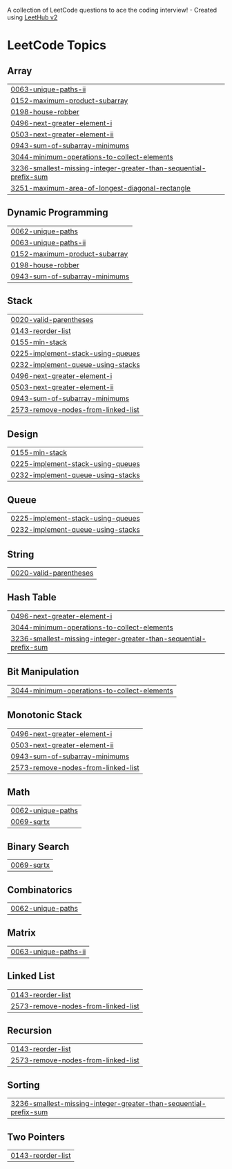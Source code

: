 A collection of LeetCode questions to ace the coding interview! - Created using [LeetHub v2](https://github.com/arunbhardwaj/LeetHub-2.0)
<!---LeetCode Topics Start-->
# LeetCode Topics
## Array
|  |
| ------- |
| [0063-unique-paths-ii](https://github.com/VishantNimesh/Leetcode/tree/master/0063-unique-paths-ii) |
| [0152-maximum-product-subarray](https://github.com/VishantNimesh/Leetcode/tree/master/0152-maximum-product-subarray) |
| [0198-house-robber](https://github.com/VishantNimesh/Leetcode/tree/master/0198-house-robber) |
| [0496-next-greater-element-i](https://github.com/VishantNimesh/Leetcode/tree/master/0496-next-greater-element-i) |
| [0503-next-greater-element-ii](https://github.com/VishantNimesh/Leetcode/tree/master/0503-next-greater-element-ii) |
| [0943-sum-of-subarray-minimums](https://github.com/VishantNimesh/Leetcode/tree/master/0943-sum-of-subarray-minimums) |
| [3044-minimum-operations-to-collect-elements](https://github.com/VishantNimesh/Leetcode/tree/master/3044-minimum-operations-to-collect-elements) |
| [3236-smallest-missing-integer-greater-than-sequential-prefix-sum](https://github.com/VishantNimesh/Leetcode/tree/master/3236-smallest-missing-integer-greater-than-sequential-prefix-sum) |
| [3251-maximum-area-of-longest-diagonal-rectangle](https://github.com/VishantNimesh/Leetcode/tree/master/3251-maximum-area-of-longest-diagonal-rectangle) |
## Dynamic Programming
|  |
| ------- |
| [0062-unique-paths](https://github.com/VishantNimesh/Leetcode/tree/master/0062-unique-paths) |
| [0063-unique-paths-ii](https://github.com/VishantNimesh/Leetcode/tree/master/0063-unique-paths-ii) |
| [0152-maximum-product-subarray](https://github.com/VishantNimesh/Leetcode/tree/master/0152-maximum-product-subarray) |
| [0198-house-robber](https://github.com/VishantNimesh/Leetcode/tree/master/0198-house-robber) |
| [0943-sum-of-subarray-minimums](https://github.com/VishantNimesh/Leetcode/tree/master/0943-sum-of-subarray-minimums) |
## Stack
|  |
| ------- |
| [0020-valid-parentheses](https://github.com/VishantNimesh/Leetcode/tree/master/0020-valid-parentheses) |
| [0143-reorder-list](https://github.com/VishantNimesh/Leetcode/tree/master/0143-reorder-list) |
| [0155-min-stack](https://github.com/VishantNimesh/Leetcode/tree/master/0155-min-stack) |
| [0225-implement-stack-using-queues](https://github.com/VishantNimesh/Leetcode/tree/master/0225-implement-stack-using-queues) |
| [0232-implement-queue-using-stacks](https://github.com/VishantNimesh/Leetcode/tree/master/0232-implement-queue-using-stacks) |
| [0496-next-greater-element-i](https://github.com/VishantNimesh/Leetcode/tree/master/0496-next-greater-element-i) |
| [0503-next-greater-element-ii](https://github.com/VishantNimesh/Leetcode/tree/master/0503-next-greater-element-ii) |
| [0943-sum-of-subarray-minimums](https://github.com/VishantNimesh/Leetcode/tree/master/0943-sum-of-subarray-minimums) |
| [2573-remove-nodes-from-linked-list](https://github.com/VishantNimesh/Leetcode/tree/master/2573-remove-nodes-from-linked-list) |
## Design
|  |
| ------- |
| [0155-min-stack](https://github.com/VishantNimesh/Leetcode/tree/master/0155-min-stack) |
| [0225-implement-stack-using-queues](https://github.com/VishantNimesh/Leetcode/tree/master/0225-implement-stack-using-queues) |
| [0232-implement-queue-using-stacks](https://github.com/VishantNimesh/Leetcode/tree/master/0232-implement-queue-using-stacks) |
## Queue
|  |
| ------- |
| [0225-implement-stack-using-queues](https://github.com/VishantNimesh/Leetcode/tree/master/0225-implement-stack-using-queues) |
| [0232-implement-queue-using-stacks](https://github.com/VishantNimesh/Leetcode/tree/master/0232-implement-queue-using-stacks) |
## String
|  |
| ------- |
| [0020-valid-parentheses](https://github.com/VishantNimesh/Leetcode/tree/master/0020-valid-parentheses) |
## Hash Table
|  |
| ------- |
| [0496-next-greater-element-i](https://github.com/VishantNimesh/Leetcode/tree/master/0496-next-greater-element-i) |
| [3044-minimum-operations-to-collect-elements](https://github.com/VishantNimesh/Leetcode/tree/master/3044-minimum-operations-to-collect-elements) |
| [3236-smallest-missing-integer-greater-than-sequential-prefix-sum](https://github.com/VishantNimesh/Leetcode/tree/master/3236-smallest-missing-integer-greater-than-sequential-prefix-sum) |
## Bit Manipulation
|  |
| ------- |
| [3044-minimum-operations-to-collect-elements](https://github.com/VishantNimesh/Leetcode/tree/master/3044-minimum-operations-to-collect-elements) |
## Monotonic Stack
|  |
| ------- |
| [0496-next-greater-element-i](https://github.com/VishantNimesh/Leetcode/tree/master/0496-next-greater-element-i) |
| [0503-next-greater-element-ii](https://github.com/VishantNimesh/Leetcode/tree/master/0503-next-greater-element-ii) |
| [0943-sum-of-subarray-minimums](https://github.com/VishantNimesh/Leetcode/tree/master/0943-sum-of-subarray-minimums) |
| [2573-remove-nodes-from-linked-list](https://github.com/VishantNimesh/Leetcode/tree/master/2573-remove-nodes-from-linked-list) |
## Math
|  |
| ------- |
| [0062-unique-paths](https://github.com/VishantNimesh/Leetcode/tree/master/0062-unique-paths) |
| [0069-sqrtx](https://github.com/VishantNimesh/Leetcode/tree/master/0069-sqrtx) |
## Binary Search
|  |
| ------- |
| [0069-sqrtx](https://github.com/VishantNimesh/Leetcode/tree/master/0069-sqrtx) |
## Combinatorics
|  |
| ------- |
| [0062-unique-paths](https://github.com/VishantNimesh/Leetcode/tree/master/0062-unique-paths) |
## Matrix
|  |
| ------- |
| [0063-unique-paths-ii](https://github.com/VishantNimesh/Leetcode/tree/master/0063-unique-paths-ii) |
## Linked List
|  |
| ------- |
| [0143-reorder-list](https://github.com/VishantNimesh/Leetcode/tree/master/0143-reorder-list) |
| [2573-remove-nodes-from-linked-list](https://github.com/VishantNimesh/Leetcode/tree/master/2573-remove-nodes-from-linked-list) |
## Recursion
|  |
| ------- |
| [0143-reorder-list](https://github.com/VishantNimesh/Leetcode/tree/master/0143-reorder-list) |
| [2573-remove-nodes-from-linked-list](https://github.com/VishantNimesh/Leetcode/tree/master/2573-remove-nodes-from-linked-list) |
## Sorting
|  |
| ------- |
| [3236-smallest-missing-integer-greater-than-sequential-prefix-sum](https://github.com/VishantNimesh/Leetcode/tree/master/3236-smallest-missing-integer-greater-than-sequential-prefix-sum) |
## Two Pointers
|  |
| ------- |
| [0143-reorder-list](https://github.com/VishantNimesh/Leetcode/tree/master/0143-reorder-list) |
<!---LeetCode Topics End-->
